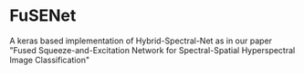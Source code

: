 # FuSENet
A keras based implementation of Hybrid-Spectral-Net as in our paper "Fused Squeeze-and-Excitation Network for Spectral-Spatial Hyperspectral Image Classification"
